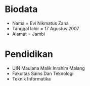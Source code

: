 # Biodata
- Nama = Evi Nikmatus Zana
- Tanggal lahir = 17 Agustus 2007
- Alamat = Jambi

# Pendidikan
- UIN Maulana Malik Inrahim Malang
- Fakultas Sains Dan Teknologi
- Teknik Informatika
